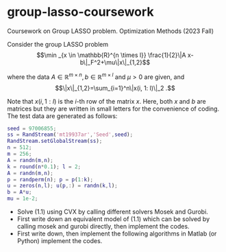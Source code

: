 # group-lasso-coursework
Coursework on Group LASSO problem. Optimization Methods (2023 Fall)

Consider the group LASSO problem
$$\min _{x \in \mathbb{R}^{n \times l}} \frac{1}{2}\|A x-b\|_F^2+\mu\|x\|_{1,2}$$

where the data $A \in \mathbb{R}^{m \times n}, b \in \mathbb{R}^{m \times l}$ and $\mu>0$ are given, and
$$\|x\|_{1,2}=\sum_{i=1}^n\|x(i, 1: l)\|_2 .$$

Note that $x(i, 1: l)$ is the $i$-th row of the matrix $x$. Here, both $x$ and $b$ are matrices but they are written in small letters for the convenience of coding. The test data are generated as follows:

```MATLAB
seed = 97006855;
ss = RandStream('mt19937ar','Seed',seed);
RandStream.setGlobalStream(ss);
n = 512;
m = 256;
A = randn(m,n);
k = round(n*0.1); l = 2;
A = randn(m,n);
p = randperm(n); p = p(1:k);
u = zeros(n,l); u(p,:) = randn(k,l);
b = A*u;
mu = 1e-2;
```

- Solve (1.1) using CVX by calling different solvers Mosek and Gurobi.
- First write down an equivalent model of (1.1) which can be solved by calling mosek and gurobi directly, then implement the codes.
- First write down, then implement the following algorithms in Matlab (or Python) implement the codes.

